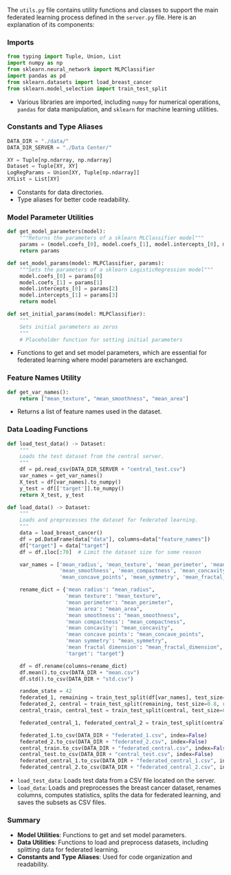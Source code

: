 The `utils.py` file contains utility functions and classes to support the main federated learning process defined in the `server.py` file. Here is an explanation of its components:

### Imports
```python
from typing import Tuple, Union, List
import numpy as np
from sklearn.neural_network import MLPClassifier
import pandas as pd
from sklearn.datasets import load_breast_cancer
from sklearn.model_selection import train_test_split
```
- Various libraries are imported, including `numpy` for numerical operations, `pandas` for data manipulation, and `sklearn` for machine learning utilities.

### Constants and Type Aliases
```python
DATA_DIR = "./data/"
DATA_DIR_SERVER = "./Data Center/"

XY = Tuple[np.ndarray, np.ndarray]
Dataset = Tuple[XY, XY]
LogRegParams = Union[XY, Tuple[np.ndarray]]
XYList = List[XY]
```
- Constants for data directories.
- Type aliases for better code readability.

### Model Parameter Utilities
```python
def get_model_parameters(model):
    """Returns the parameters of a sklearn MLClassifier model"""
    params = (model.coefs_[0], model.coefs_[1], model.intercepts_[0], model.intercepts_[1])
    return params

def set_model_params(model: MLPClassifier, params):
    """Sets the parameters of a sklearn LogisticRegression model"""
    model.coefs_[0] = params[0]
    model.coefs_[1] = params[1]
    model.intercepts_[0] = params[2]
    model.intercepts_[1] = params[3]
    return model

def set_initial_params(model: MLPClassifier):
    """
    Sets initial parameters as zeros
    """
    # Placeholder function for setting initial parameters
```
- Functions to get and set model parameters, which are essential for federated learning where model parameters are exchanged.

### Feature Names Utility
```python
def get_var_names():
    return ["mean_texture", "mean_smoothness", "mean_area"]
```
- Returns a list of feature names used in the dataset.

### Data Loading Functions
```python
def load_test_data() -> Dataset:
    """
    Loads the test dataset from the central server.
    """
    df = pd.read_csv(DATA_DIR_SERVER + "central_test.csv")
    var_names = get_var_names()
    X_test = df[var_names].to_numpy()
    y_test = df[['target']].to_numpy()
    return X_test, y_test

def load_data() -> Dataset:
    """
    Loads and preprocesses the dataset for federated learning.
    """
    data = load_breast_cancer()
    df = pd.DataFrame(data["data"], columns=data["feature_names"])
    df["target"] = data["target"]
    df = df.iloc[:70]  # Limit the dataset size for some reason

    var_names = ['mean_radius', 'mean_texture', 'mean_perimeter', 'mean_area',
                 'mean_smoothness', 'mean_compactness', 'mean_concavity',
                 'mean_concave_points', 'mean_symmetry', 'mean_fractal_dimension', 'target']

    rename_dict = {'mean radius': "mean_radius",
                   'mean texture': "mean_texture",
                   'mean perimeter': "mean_perimeter",
                   'mean area': "mean_area",
                   'mean smoothness': "mean_smoothness",
                   'mean compactness': "mean_compactness",
                   'mean concavity': "mean_concavity",
                   'mean concave points': "mean_concave_points",
                   'mean symmetry': "mean_symmetry",
                   'mean fractal dimension': "mean_fractal_dimension",
                   'target': "target"}

    df = df.rename(columns=rename_dict)
    df.mean().to_csv(DATA_DIR + "mean.csv")
    df.std().to_csv(DATA_DIR + "std.csv")

    random_state = 42
    federated_1, remaining = train_test_split(df[var_names], test_size=0.8, random_state=random_state)
    federated_2, central = train_test_split(remaining, test_size=0.8, random_state=random_state)
    central_train, central_test = train_test_split(central, test_size=0.5, random_state=random_state)

    federated_central_1, federated_central_2 = train_test_split(central_train, test_size=0.5, random_state=random_state)

    federated_1.to_csv(DATA_DIR + "federated_1.csv", index=False)
    federated_2.to_csv(DATA_DIR + "federated_2.csv", index=False)
    central_train.to_csv(DATA_DIR + "federated_central.csv", index=False)
    central_test.to_csv(DATA_DIR + "central_test.csv", index=False)
    federated_central_1.to_csv(DATA_DIR + "federated_central_1.csv", index=False)
    federated_central_2.to_csv(DATA_DIR + "federated_central_2.csv", index=False)
```
- `load_test_data`: Loads test data from a CSV file located on the server.
- `load_data`: Loads and preprocesses the breast cancer dataset, renames columns, computes statistics, splits the data for federated learning, and saves the subsets as CSV files.

### Summary
- **Model Utilities**: Functions to get and set model parameters.
- **Data Utilities**: Functions to load and preprocess datasets, including splitting data for federated learning.
- **Constants and Type Aliases**: Used for code organization and readability.